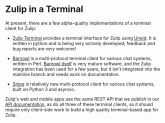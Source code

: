# Zulip in a Terminal

At present, there are a few alpha-quality implementations of a terminal
client for Zulip:

* [Zulip Terminal](https://github.com/zulip/zulip-terminal) provides a
terminal interface for Zulip using [Urwid](http://urwid.org). It is
written in python and is being very actively developed; feedback and
bug reports are very welcome!

* [Barnowl](https://github.com/aglasgall/barnowl/tree/zulip) is a
multi-protocol terminal client for various chat systems, written in
Perl.  [Barnowl itself](https://barnowl.mit.edu/) is very mature
software, and the Zulip integration has been used for a few years, but
it isn't integrated into the mainline branch and needs work on
documentation.

* [Snipe](https://github.com/kcr/snipe) is relatively new
multi-protocol client for various chat systems, built on Python 3 and
asyncio.

Zulip's web and mobile apps use the same REST API that we publish in
our [API documentation](/api), as do all three of these terminal
clients, so it should require only client-side work to build a
high quality terminal-based app for Zulip.
